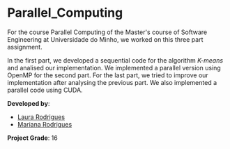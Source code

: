# Parallel_Computing

For the course Parallel Computing of the Master's course of Software Engineering at Universidade do Minho, we worked on this three part assignment. 

In the first part, we developed a sequential code for the algorithm *K-means* and analised our implementation. We implemented a parallel version using OpenMP for the second part. For the last part, we tried to improve our implementation after analysing the previous part. We also implemented a parallel code using CUDA.

**Developed by**:
* [Laura Rodrigues](https://github.com/Laura-Rodrigues)
* [Mariana Rodrigues](https://github.com/MarianaFilipa)

**Project Grade**: 16
